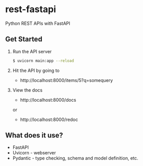 # rest-fastapi
Python REST APIs with FastAPI

## Get Started

1. Run the API server

    ```bash
    $ uvicorn main:app --reload
    ```

2. Hit the API by going to

    * http://localhost:8000/items/5?q=somequery
   
3. View the docs

    * http://localhost:8000/docs
    
    or
    
    * http://localhost:8000/redoc

## What does it use?

* FastAPI
* Uvicorn - webserver
* Pydantic - type checking, schema and model definition, etc.
